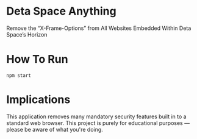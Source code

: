 # Deta Space Anything
Remove the “X-Frame-Options” from All Websites Embedded Within Deta Space’s Horizon
# How To Run
`npm start`
# Implications
This application removes many mandatory security features built in to a standard web browser. This project is purely for educational purposes — please be aware of what you're doing.
